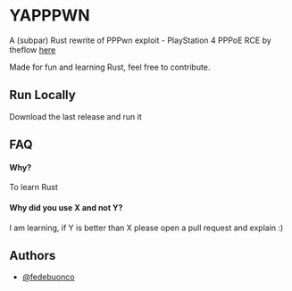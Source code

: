 
# YAPPPWN

A (subpar) Rust rewrite of PPPwn exploit - PlayStation 4 PPPoE RCE by theflow [here](https://github.com/TheOfficialFloW/PPPwn)  

Made for fun and learning Rust, feel free to contribute.




## Run Locally

Download the last release and run it

## FAQ

#### Why?

To learn Rust

#### Why did you use X and not Y? 

I am learning, if Y is better than X please open a pull request and explain :)


## Authors

- [@fedebuonco](https://www.github.com/fedebuonco)
